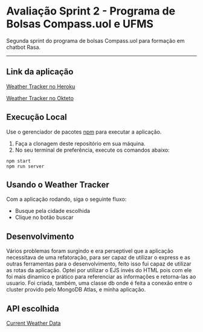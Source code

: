 # Avaliação Sprint 2 - Programa de Bolsas Compass.uol e UFMS

Segunda sprint do programa de bolsas Compass.uol para formação em chatbot Rasa.

---

## Link da aplicação

[Weather Tracker no Heroku](https://sprint-api-compass.herokuapp.com/)

[Weather Tracker no Okteto](https://sprint-2-pb-ufms-leo0liveira.cloud.okteto.net/)

## Execução Local

Use o gerenciador de pacotes [npm](https://nodejs.org/en/) para executar a aplicação.

1. Faça a clonagem deste repositório em sua máquina.
2. No seu terminal de preferência, execute os comandos abaixo:
```
npm start  
npm run server
```

## Usando o Weather Tracker

Com a aplicação rodando, siga o seguinte fluxo:

* Busque pela cidade escolhida
* Clique no botão buscar

## Desenvolvimento

Vários problemas foram surgindo e era perseptivel que a aplicação necessitava de uma refatoração, para ser capaz de utilizar o express e as outras ferramentas para o desenvolvimento, feito isso fui capaz de utilizar as rotas da aplicação. Optei por utilizar o EJS invés do HTML pois com ele foi mais dinamico e prático para referenciar as informações e retorna-las ao usuario. Foi criada, também, uma classe db onde é feita a conexão entre o cluster provido pelo MongoDB Atlas, e minha aplicação.


## API escolhida
[Current Weather Data](https://openweathermap.org/current)
